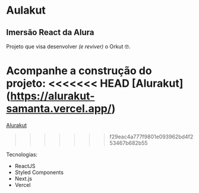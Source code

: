 # Aulakut

## Imersão React da Alura

Projeto que visa desenvolver <i>(e reviver)</i> o Orkut 🤓.

Acompanhe a construção do projeto:
<<<<<<< HEAD
[Alurakut] (https://alurakut-samanta.vercel.app/)
=======
[Alurakut](https://alurakut-samanta.vercel.app/)
>>>>>>> f29eac4a777f9801e093962bd4f253467b682b55

Tecnologias:
- ReactJS
- Styled Components
- Next.js
- Vercel
